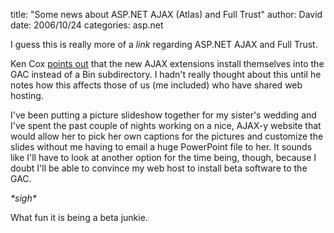 
title: "Some news about ASP.NET AJAX (Atlas) and Full Trust"
author: David
date: 2006/10/24
categories: asp.net

I guess this is really more of a _link_ regarding ASP.NET AJAX and Full Trust. 

Ken Cox [points out](http://weblogs.asp.net/kencox/archive/2006/10/21/Full-Trust-Strikes-Again.aspx) that the new AJAX extensions install themselves into the GAC instead of a Bin subdirectory. I hadn't really thought about this until he notes how this affects those of us (me included) who have shared web hosting.

I've been putting a picture slideshow together for my sister's wedding and I've spent the past couple of nights working on a nice, AJAX-y website that would allow her to pick her own captions for the pictures and customize the slides without me having to email a huge PowerPoint file to her. It sounds like I'll have to look at another option for the time being, though, because I doubt I'll be able to convince my web host to install beta software to the GAC. 

_\*sigh\*_

What fun it is being a beta junkie.

